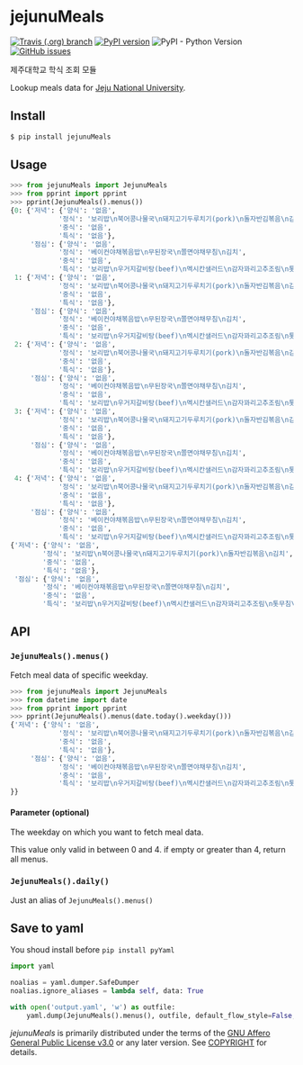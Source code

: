 # jejunuMeals

[![Travis (.org) branch](https://img.shields.io/travis/BetaF1sh/jejunuMeals/master.svg?style=flat-square)](https://travis-ci.org/BetaF1sh/jejunuMeals)
[![PyPI version](https://img.shields.io/pypi/v/JejunuMeals.svg?style=flat-square)](https://pypi.org/project/jejunuMeals/)
![PyPI - Python Version](https://img.shields.io/pypi/pyversions/jejunuMeals.svg?style=flat-square)
[![GitHub issues](https://img.shields.io/github/issues/BetaF1sh/jejunuMeals.svg?style=flat-square)](https://github.com/BetaF1sh/jejunuMeals/issues)

제주대학교 학식 조회 모듈

Lookup meals data for [Jeju National University](http://www.jejunu.ac.kr/camp/stud/foodmenu).

## Install

```bash
$ pip install jejunuMeals
```

## Usage

```python
>>> from jejunuMeals import JejunuMeals
>>> from pprint import pprint
>>> pprint(JejunuMeals().menus())
{0: {'저녁': {'양식': '없음',
            '정식': '보리밥\n북어콩나물국\n돼지고기두루치기(pork)\n돌자반김볶음\n김치',
            '중식': '없음',
            '특식': '없음'},
     '점심': {'양식': '없음',
            '정식': '베이컨야채볶음밥\n무된장국\n쫄면야채무침\n김치',
            '중식': '없음',
            '특식': '보리밥\n우거지갈비탕(beef)\n멕시칸샐러드\n감자꽈리고추조림\n톳무침\n김치'}},
 1: {'저녁': {'양식': '없음',
            '정식': '보리밥\n북어콩나물국\n돼지고기두루치기(pork)\n돌자반김볶음\n김치',
            '중식': '없음',
            '특식': '없음'},
     '점심': {'양식': '없음',
            '정식': '베이컨야채볶음밥\n무된장국\n쫄면야채무침\n김치',
            '중식': '없음',
            '특식': '보리밥\n우거지갈비탕(beef)\n멕시칸샐러드\n감자꽈리고추조림\n톳무침\n김치'}},
 2: {'저녁': {'양식': '없음',
            '정식': '보리밥\n북어콩나물국\n돼지고기두루치기(pork)\n돌자반김볶음\n김치',
            '중식': '없음',
            '특식': '없음'},
     '점심': {'양식': '없음',
            '정식': '베이컨야채볶음밥\n무된장국\n쫄면야채무침\n김치',
            '중식': '없음',
            '특식': '보리밥\n우거지갈비탕(beef)\n멕시칸샐러드\n감자꽈리고추조림\n톳무침\n김치'}},
 3: {'저녁': {'양식': '없음',
            '정식': '보리밥\n북어콩나물국\n돼지고기두루치기(pork)\n돌자반김볶음\n김치',
            '중식': '없음',
            '특식': '없음'},
     '점심': {'양식': '없음',
            '정식': '베이컨야채볶음밥\n무된장국\n쫄면야채무침\n김치',
            '중식': '없음',
            '특식': '보리밥\n우거지갈비탕(beef)\n멕시칸샐러드\n감자꽈리고추조림\n톳무침\n김치'}},
 4: {'저녁': {'양식': '없음',
            '정식': '보리밥\n북어콩나물국\n돼지고기두루치기(pork)\n돌자반김볶음\n김치',
            '중식': '없음',
            '특식': '없음'},
     '점심': {'양식': '없음',
            '정식': '베이컨야채볶음밥\n무된장국\n쫄면야채무침\n김치',
            '중식': '없음',
            '특식': '보리밥\n우거지갈비탕(beef)\n멕시칸샐러드\n감자꽈리고추조림\n톳무침\n김치'}}}
{'저녁': {'양식': '없음',
        '정식': '보리밥\n북어콩나물국\n돼지고기두루치기(pork)\n돌자반김볶음\n김치',
        '중식': '없음',
        '특식': '없음'},
 '점심': {'양식': '없음',
        '정식': '베이컨야채볶음밥\n무된장국\n쫄면야채무침\n김치',
        '중식': '없음',
        '특식': '보리밥\n우거지갈비탕(beef)\n멕시칸샐러드\n감자꽈리고추조림\n톳무침\n김치'}}
```

## API

### `JejunuMeals().menus()`

Fetch meal data of specific weekday.

```python
>>> from jejunuMeals import JejunuMeals
>>> from datetime import date
>>> from pprint import pprint
>>> pprint(JejunuMeals().menus(date.today().weekday()))
{'저녁': {'양식': '없음',
            '정식': '보리밥\n북어콩나물국\n돼지고기두루치기(pork)\n돌자반김볶음\n김치',
            '중식': '없음',
            '특식': '없음'},
     '점심': {'양식': '없음',
            '정식': '베이컨야채볶음밥\n무된장국\n쫄면야채무침\n김치',
            '중식': '없음',
            '특식': '보리밥\n우거지갈비탕(beef)\n멕시칸샐러드\n감자꽈리고추조림\n톳무침\n김치'
}}
```

#### Parameter (optional)

The weekday on which you want to fetch meal data.

This value only valid in between 0 and 4. if empty or greater than 4, return all menus.

### `JejunuMeals().daily()`

Just an alias of `JejunuMeals().menus()`

## Save to yaml

You shoud install before `pip install pyYaml`

```python
import yaml

noalias = yaml.dumper.SafeDumper
noalias.ignore_aliases = lambda self, data: True

with open('output.yaml', 'w') as outfile:
    yaml.dump(JejunuMeals().menus(), outfile, default_flow_style=False, allow_unicode=True, Dumper=noalias)
```

_jejunuMeals_ is primarily distributed under the terms of the [GNU Affero General Public License v3.0](./LICENSE) or any later version. See [COPYRIGHT](./COPYRIGHT) for details.
